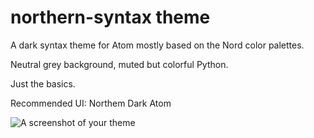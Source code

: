 # northern-syntax theme

A dark syntax theme for Atom mostly based on the Nord color palettes.

Neutral grey background, muted but colorful Python.

Just the basics.


Recommended UI: Northem Dark Atom

![A screenshot of your theme](https://f.cloud.github.com/assets/69169/2289498/4c3cb0ec-a009-11e3-8dbd-077ee11741e5.gif)
